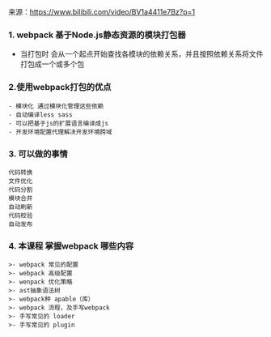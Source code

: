 
来源：https://www.bilibili.com/video/BV1a4411e7Bz?p=1

### 1. webpack 基于Node.js静态资源的模块打包器
   - 当打包时 会从一个起点开始查找各模块的依赖关系，并且按照依赖关系将文件打包成一个或多个包

### 2.使用webpack打包的优点
    - 模块化 通过模块化管理这些依赖
    - 自动编译less sass
    - 可以把基于js的扩展语言编译成js
    - 开发环境配置代理解决开发环境跨域

### 3. 可以做的事情
    代码转换
    文件优化
    代码分割
    模块合并
    自动刷新
    代码校验
    自动发布

### 4. 本课程 掌握webpack 哪些内容
    >- webpack 常见的配置
    >- webpack 高级配置
    >- wenpack 优化策略
    >- ast抽象语法树
    >- webpack种 apable（库）
    >- webpack 流程，及手写webpack
    >- 手写常见的 loader
    >- 手写常见的 plugin
